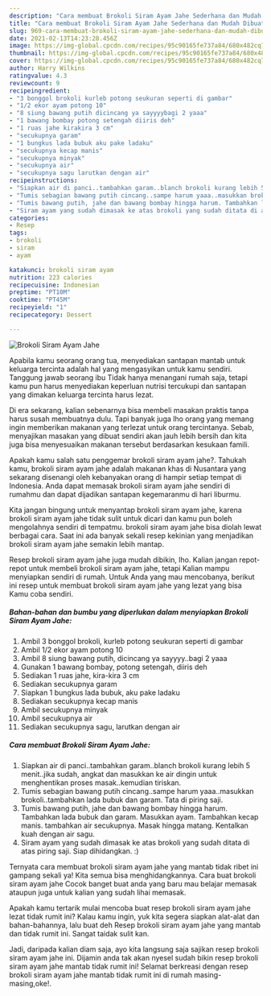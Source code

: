 ```yaml
---
description: "Cara membuat Brokoli Siram Ayam Jahe Sederhana dan Mudah Dibuat"
title: "Cara membuat Brokoli Siram Ayam Jahe Sederhana dan Mudah Dibuat"
slug: 969-cara-membuat-brokoli-siram-ayam-jahe-sederhana-dan-mudah-dibuat
date: 2021-02-13T14:23:28.456Z
image: https://img-global.cpcdn.com/recipes/95c90165fe737a84/680x482cq70/brokoli-siram-ayam-jahe-foto-resep-utama.jpg
thumbnail: https://img-global.cpcdn.com/recipes/95c90165fe737a84/680x482cq70/brokoli-siram-ayam-jahe-foto-resep-utama.jpg
cover: https://img-global.cpcdn.com/recipes/95c90165fe737a84/680x482cq70/brokoli-siram-ayam-jahe-foto-resep-utama.jpg
author: Harry Wilkins
ratingvalue: 4.3
reviewcount: 9
recipeingredient:
- "3 bonggol brokoli kurleb potong seukuran seperti di gambar"
- "1/2 ekor ayam potong 10"
- "8 siung bawang putih dicincang ya sayyyybagi 2 yaaa"
- "1 bawang bombay potong setengah diiris deh"
- "1 ruas jahe kirakira 3 cm"
- "secukupnya garam"
- "1 bungkus lada bubuk aku pake ladaku"
- "secukupnya kecap manis"
- "secukupnya minyak"
- "secukupnya air"
- "secukupnya sagu larutkan dengan air"
recipeinstructions:
- "Siapkan air di panci..tambahkan garam..blanch brokoli kurang lebih 5 menit..jika sudah, angkat dan masukkan ke air dingin untuk menghentikan proses masak..kemudian tiriskan."
- "Tumis sebagian bawang putih cincang..sampe harum yaaa..masukkan brokoli..tambahkan lada bubuk dan garam. Tata di piring saji."
- "Tumis bawang putih, jahe dan bawang bombay hingga harum. Tambahkan lada bubuk dan garam. Masukkan ayam. Tambahkan kecap manis. tambahkan air secukupnya. Masak hingga matang. Kentalkan kuah dengan air sagu."
- "Siram ayam yang sudah dimasak ke atas brokoli yang sudah ditata di atas piring saji. Siap dihidangkan. :)"
categories:
- Resep
tags:
- brokoli
- siram
- ayam

katakunci: brokoli siram ayam 
nutrition: 223 calories
recipecuisine: Indonesian
preptime: "PT10M"
cooktime: "PT45M"
recipeyield: "1"
recipecategory: Dessert

---
```



![Brokoli Siram Ayam Jahe](https://img-global.cpcdn.com/recipes/95c90165fe737a84/680x482cq70/brokoli-siram-ayam-jahe-foto-resep-utama.jpg)

Apabila kamu seorang orang tua, menyediakan santapan mantab untuk keluarga tercinta adalah hal yang mengasyikan untuk kamu sendiri. Tanggung jawab seorang ibu Tidak hanya menangani rumah saja, tetapi kamu pun harus menyediakan keperluan nutrisi tercukupi dan santapan yang dimakan keluarga tercinta harus lezat.

Di era  sekarang, kalian sebenarnya bisa membeli masakan praktis tanpa harus susah membuatnya dulu. Tapi banyak juga lho orang yang memang ingin memberikan makanan yang terlezat untuk orang tercintanya. Sebab, menyajikan masakan yang dibuat sendiri akan jauh lebih bersih dan kita juga bisa menyesuaikan makanan tersebut berdasarkan kesukaan famili. 



Apakah kamu salah satu penggemar brokoli siram ayam jahe?. Tahukah kamu, brokoli siram ayam jahe adalah makanan khas di Nusantara yang sekarang disenangi oleh kebanyakan orang di hampir setiap tempat di Indonesia. Anda dapat memasak brokoli siram ayam jahe sendiri di rumahmu dan dapat dijadikan santapan kegemaranmu di hari liburmu.

Kita jangan bingung untuk menyantap brokoli siram ayam jahe, karena brokoli siram ayam jahe tidak sulit untuk dicari dan kamu pun boleh mengolahnya sendiri di tempatmu. brokoli siram ayam jahe bisa diolah lewat berbagai cara. Saat ini ada banyak sekali resep kekinian yang menjadikan brokoli siram ayam jahe semakin lebih mantap.

Resep brokoli siram ayam jahe juga mudah dibikin, lho. Kalian jangan repot-repot untuk membeli brokoli siram ayam jahe, tetapi Kalian mampu menyiapkan sendiri di rumah. Untuk Anda yang mau mencobanya, berikut ini resep untuk membuat brokoli siram ayam jahe yang lezat yang bisa Kamu coba sendiri.

<!--inarticleads1-->

##### Bahan-bahan dan bumbu yang diperlukan dalam menyiapkan Brokoli Siram Ayam Jahe:

1. Ambil 3 bonggol brokoli, kurleb potong seukuran seperti di gambar
1. Ambil 1/2 ekor ayam potong 10
1. Ambil 8 siung bawang putih, dicincang ya sayyyy..bagi 2 yaaa
1. Gunakan 1 bawang bombay, potong setengah, diiris deh
1. Sediakan 1 ruas jahe, kira-kira 3 cm
1. Sediakan secukupnya garam
1. Siapkan 1 bungkus lada bubuk, aku pake ladaku
1. Sediakan secukupnya kecap manis
1. Ambil secukupnya minyak
1. Ambil secukupnya air
1. Sediakan secukupnya sagu, larutkan dengan air




<!--inarticleads2-->

##### Cara membuat Brokoli Siram Ayam Jahe:

1. Siapkan air di panci..tambahkan garam..blanch brokoli kurang lebih 5 menit..jika sudah, angkat dan masukkan ke air dingin untuk menghentikan proses masak..kemudian tiriskan.
1. Tumis sebagian bawang putih cincang..sampe harum yaaa..masukkan brokoli..tambahkan lada bubuk dan garam. Tata di piring saji.
1. Tumis bawang putih, jahe dan bawang bombay hingga harum. Tambahkan lada bubuk dan garam. Masukkan ayam. Tambahkan kecap manis. tambahkan air secukupnya. Masak hingga matang. Kentalkan kuah dengan air sagu.
1. Siram ayam yang sudah dimasak ke atas brokoli yang sudah ditata di atas piring saji. Siap dihidangkan. :)




Ternyata cara membuat brokoli siram ayam jahe yang mantab tidak ribet ini gampang sekali ya! Kita semua bisa menghidangkannya. Cara buat brokoli siram ayam jahe Cocok banget buat anda yang baru mau belajar memasak ataupun juga untuk kalian yang sudah lihai memasak.

Apakah kamu tertarik mulai mencoba buat resep brokoli siram ayam jahe lezat tidak rumit ini? Kalau kamu ingin, yuk kita segera siapkan alat-alat dan bahan-bahannya, lalu buat deh Resep brokoli siram ayam jahe yang mantab dan tidak rumit ini. Sangat taidak sulit kan. 

Jadi, daripada kalian diam saja, ayo kita langsung saja sajikan resep brokoli siram ayam jahe ini. Dijamin anda tak akan nyesel sudah bikin resep brokoli siram ayam jahe mantab tidak rumit ini! Selamat berkreasi dengan resep brokoli siram ayam jahe mantab tidak rumit ini di rumah masing-masing,oke!.

